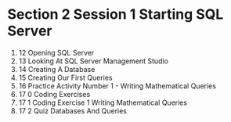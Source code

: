 # Section 2 Session 1 Starting SQL Server

1. 12 Opening SQL Server
2. 13 Looking At SQL Server Management Studio
3. 14 Creating A Database
4. 15 Creating Our First Queries
5. 16 Practice Activity Number 1 - Writing Mathematical Queries
6. 17 0 Coding Exercises
7. 17 1 Coding Exercise 1 Writing Mathematical Queries
8. 17 2 Quiz Databases And Queries
